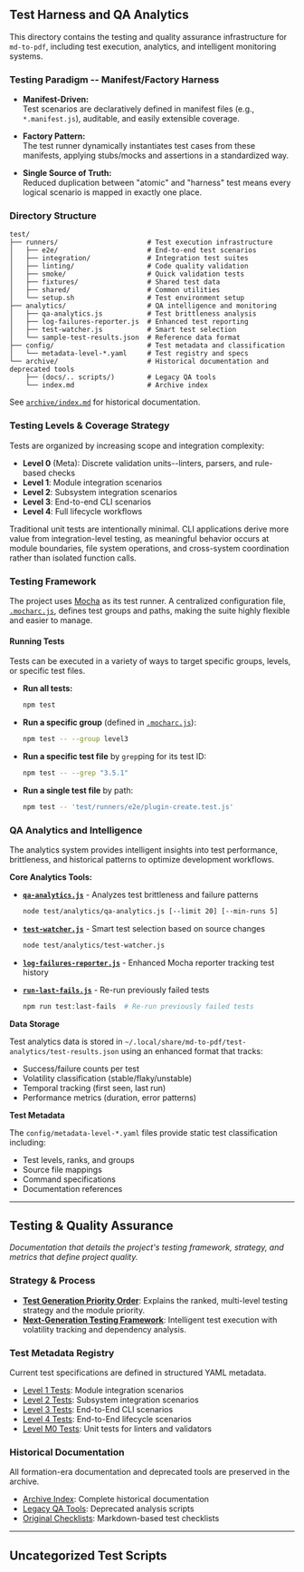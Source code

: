 ## Test Harness and QA Analytics

This directory contains the testing and quality assurance infrastructure for `md-to-pdf`, including test execution, analytics, and intelligent monitoring systems.

### Testing Paradigm -- Manifest/Factory Harness

- **Manifest-Driven:** \
  Test scenarios are declaratively defined in manifest files (e.g., `*.manifest.js`), auditable, and easily extensible coverage.

- **Factory Pattern:** \
  The test runner dynamically instantiates test cases from these manifests, applying stubs/mocks and assertions in a standardized way.

- **Single Source of Truth:** \
  Reduced duplication between "atomic" and "harness" test means every logical scenario is mapped in exactly one place.

### Directory Structure

```
test/
├── runners/                      # Test execution infrastructure
│   ├── e2e/                      # End-to-end test scenarios
│   ├── integration/              # Integration test suites
│   ├── linting/                  # Code quality validation
│   ├── smoke/                    # Quick validation tests
│   ├── fixtures/                 # Shared test data
│   ├── shared/                   # Common utilities
│   └── setup.sh                  # Test environment setup
├── analytics/                    # QA intelligence and monitoring
│   ├── qa-analytics.js           # Test brittleness analysis
│   ├── log-failures-reporter.js  # Enhanced test reporting
│   ├── test-watcher.js           # Smart test selection
│   └── sample-test-results.json  # Reference data format
├── config/                       # Test metadata and classification
│   └── metadata-level-*.yaml     # Test registry and specs
└── archive/                      # Historical documentation and deprecated tools
    ├── (docs/.. scripts/)        # Legacy QA tools 
    └── index.md                  # Archive index

```
See [`archive/index.md`](archive/index.md) for historical documentation.


### Testing Levels & Coverage Strategy

Tests are organized by increasing scope and integration complexity:

- **Level 0** (Meta): Discrete validation units--linters, parsers, and rule-based checks
- **Level 1**: Module integration scenarios  
- **Level 2**: Subsystem integration scenarios
- **Level 3**: End-to-end CLI scenarios
- **Level 4**: Full lifecycle workflows

Traditional unit tests are intentionally minimal. CLI applications derive more value from integration-level testing, as meaningful behavior occurs at module boundaries, file system operations, and cross-system coordination rather than isolated function calls.

### Testing Framework

The project uses [Mocha](https://mochajs.org/) as its test runner. A centralized configuration file, [`.mocharc.js`](../.mocharc.js), defines test groups and paths, making the suite highly flexible and easier to manage.

#### Running Tests

Tests can be executed in a variety of ways to target specific groups, levels, or specific test files.

  * **Run all tests:**
    ```bash
    npm test
    ```
  * **Run a specific group** (defined in [`.mocharc.js`](../.mocharc.js)):
    ```bash
    npm test -- --group level3
    ```
  * **Run a specific test file** by `grep`ping for its test ID:
    ```bash
    npm test -- --grep "3.5.1"
    ```
  * **Run a single test file** by path:
    ```bash
    npm test -- 'test/runners/e2e/plugin-create.test.js'
    ```

### QA Analytics and Intelligence

The analytics system provides intelligent insights into test performance, brittleness, and historical patterns to optimize development workflows.

**Core Analytics Tools:**

- **[`qa-analytics.js`](analytics/qa-analytics.js)** - Analyzes test brittleness and failure patterns
  ```bash
  node test/analytics/qa-analytics.js [--limit 20] [--min-runs 5]
  ```

- **[`test-watcher.js`](analytics/test-watcher.js)** - Smart test selection based on source changes
  ```bash
  node test/analytics/test-watcher.js
  ```

- **[`log-failures-reporter.js`](analytics/log-failures-reporter.js)** - Enhanced Mocha reporter tracking test history

- **[`run-last-fails.js`](analytics/run-last-fails.js)** - Re-run previously failed tests
  ```bash
  npm run test:last-fails  # Re-run previously failed tests
  ```

**Data Storage**

Test analytics data is stored in `~/.local/share/md-to-pdf/test-analytics/test-results.json` using an enhanced format that tracks:
- Success/failure counts per test
- Volatility classification (stable/flaky/unstable)
- Temporal tracking (first seen, last run)
- Performance metrics (duration, error patterns)

**Test Metadata**

The `config/metadata-level-*.yaml` files provide static test classification including:
- Test levels, ranks, and groups
- Source file mappings
- Command specifications
- Documentation references

---

## Testing & Quality Assurance

*Documentation that details the project's testing framework, strategy, and metrics that define project quality.*

### Strategy & Process

* [**Test Generation Priority Order**](archive/docs/test-generation-priority-order.md):
  Explains the ranked, multi-level testing strategy and the module priority.
* [**Next-Generation Testing Framework**](../docs/v0.11/next-generation-testing.md):
  Intelligent test execution with volatility tracking and dependency analysis.

### Test Metadata Registry

Current test specifications are defined in structured YAML metadata.

* [Level 1 Tests](config/metadata-level-1.yaml): Module integration scenarios
* [Level 2 Tests](config/metadata-level-2.yaml): Subsystem integration scenarios  
* [Level 3 Tests](config/metadata-level-3.yaml): End-to-End CLI scenarios
* [Level 4 Tests](config/metadata-level-4.yaml): End-to-End lifecycle scenarios
* [Level M0 Tests](config/metadata-level-m0.yaml): Unit tests for linters and validators

### Historical Documentation

All formation-era documentation and deprecated tools are preserved in the archive.

* [Archive Index](archive/index.md): Complete historical documentation
* [Legacy QA Tools](archive/scripts/): Deprecated analysis scripts  
* [Original Checklists](archive/docs/): Markdown-based test checklists

---

## Uncategorized Test Scripts
<!-- uncategorized-start -->
<!-- uncategorized-end -->
